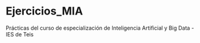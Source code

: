 # Ejercicios_MIA
Prácticas del curso de especialización de Inteligencia Artificial y Big Data - IES de Teis

